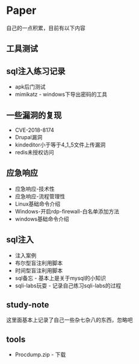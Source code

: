 # Paper

自己的一点积累，目前有以下内容  

## 工具测试  

## sql注入练习记录  

- apk后门测试
- mimikatz - windows下导出密码的工具

## 一些漏洞的复现

- CVE-2018-8174
- Drupal漏洞
- kindeditor小于等于4_1_5文件上传漏洞
- redis未授权访问

## 应急响应

- 应急响应-技术性
- 应急响应-流程管理性
- Linux基础命令介绍
- Windows-开启rdp-firewall-白名单添加方法
- windows基础命令介绍

## sql注入

- 注入案例
- 布尔型盲注利用脚本
- 时间型盲注利用脚本
- sql备忘 - 基本上是关于mysql的小知识
- sqli-labs玩耍 - 记录自己练习sqli-labs的过程

## study-note

这里面基本上记录了自己一些杂七杂八的东西，忽略吧

## tools

- Procdump.zip - 下载
